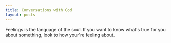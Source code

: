 ```yaml
---
title: Conversations with God
layout: posts
---
```

Feelings is the language of the soul.
If you want to know what's true for you about something, look to how your're feeling about.
